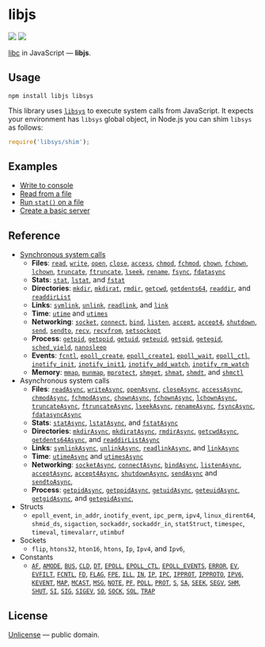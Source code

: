 # libjs

[![][npm-badge]][npm-url] [![][travis-badge]][travis-url]

[libc](https://en.wikipedia.org/wiki/C_standard_library) in JavaScript &mdash; **libjs**.


## Usage

```shell
npm install libjs libsys
```

This library uses [`libsys`](https://github.com/streamich/libsys) to execute system calls from JavaScript.
It expects your environment has `libsys` global object, in Node.js you can shim `libsys` as follows:

```js
require('libsys/shim');
```


## Examples

- [Write to console](./docs/examples/write-to-console.md)
- [Read from a file](./docs/examples/read-file.md)
- [Run `stat()` on  a file](./docs/examples/stat.md)
- [Create a basic server](./docs/examples/server.md)


## Reference

- [Synchronous system calls](./docs/synchronous-system-calls.md)
   - __Files__:
     [`read`](./docs/syscalls/read.md),
     [`write`](./docs/syscalls/write.md),
     [`open`](./docs/syscalls/open.md),
     [`close`](./docs/syscalls/close.md),
     [`access`](./docs/syscalls/ADD.md),
     [`chmod`](./docs/syscalls/ADD.md),
     [`fchmod`](./docs/syscalls/ADD.md),
     [`chown`](./docs/syscalls/ADD.md),
     [`fchown`](./docs/syscalls/ADD.md),
     [`lchown`](./docs/syscalls/ADD.md),
     [`truncate`](./docs/syscalls/ADD.md),
     [`ftruncate`](./docs/syscalls/ADD.md),
     [`lseek`](./docs/syscalls/ADD.md),
     [`rename`](./docs/syscalls/ADD.md),
     [`fsync`](./docs/syscalls/ADD.md),
     [`fdatasync`](./docs/syscalls/ADD.md)
   - __Stats__:
     [`stat`](./docs/syscalls/ADD.md),
     [`lstat`](./docs/syscalls/ADD.md),
     and [`fstat`](./docs/syscalls/ADD.md)
   - __Directories__:
     [`mkdir`](./docs/syscalls/ADD.md),
     [`mkdirat`](./docs/syscalls/ADD.md),
     [`rmdir`](./docs/syscalls/ADD.md),
     [`getcwd`](./docs/syscalls/ADD.md),
     [`getdents64`](./docs/syscalls/ADD.md),
     [`readdir`](./docs/syscalls/ADD.md),
     and [`readdirList`](./docs/syscalls/ADD.md)
   - __Links__:
     [`symlink`](./docs/syscalls/ADD.md),
     [`unlink`](./docs/syscalls/ADD.md),
     [`readlink`](./docs/syscalls/ADD.md),
     and [`link`](./docs/syscalls/ADD.md)
   - __Time__: [`utime`](./docs/syscalls/ADD.md) and [`utimes`](./docs/syscalls/ADD.md)
   - __Networking__:
     [`socket`](./docs/syscalls/ADD.md),
     [`connect`](./docs/syscalls/ADD.md),
     [`bind`](./docs/syscalls/ADD.md),
     [`listen`](./docs/syscalls/ADD.md),
     [`accept`](./docs/syscalls/ADD.md),
     [`accept4`](./docs/syscalls/ADD.md),
     [`shutdown`](./docs/syscalls/ADD.md),
     [`send`](./docs/syscalls/ADD.md),
     [`sendto`](./docs/syscalls/ADD.md),
     [`recv`](./docs/syscalls/ADD.md),
     [`recvfrom`](./docs/syscalls/ADD.md),
     [`setsockopt`](./docs/syscalls/ADD.md)
   - __Process__:
     [`getpid`](./docs/syscalls/ADD.md),
     [`getppid`](./docs/syscalls/ADD.md),
     [`getuid`](./docs/syscalls/ADD.md),
     [`geteuid`](./docs/syscalls/ADD.md),
     [`getgid`](./docs/syscalls/ADD.md),
     [`getegid`](./docs/syscalls/ADD.md),
     [`sched_yield`](./docs/syscalls/ADD.md),
     [`nanosleep`](./docs/syscalls/ADD.md)
   - __Events__:
     [`fcntl`](./docs/syscalls/ADD.md),
     [`epoll_create`](./docs/syscalls/ADD.md),
     [`epoll_create1`](./docs/syscalls/ADD.md),
     [`epoll_wait`](./docs/syscalls/ADD.md),
     [`epoll_ctl`](./docs/syscalls/ADD.md),
     [`inotify_init`](./docs/syscalls/ADD.md),
     [`inotify_init1`](./docs/syscalls/ADD.md),
     [`inotify_add_watch`](./docs/syscalls/ADD.md),
     [`inotify_rm_watch`](./docs/syscalls/ADD.md)
   - __Memory__:
     [`mmap`](./docs/syscalls/ADD.md),
     [`munmap`](./docs/syscalls/ADD.md),
     [`mprotect`](./docs/syscalls/ADD.md),
     [`shmget`](./docs/syscalls/ADD.md),
     [`shmat`](./docs/syscalls/ADD.md),
     [`shmdt`](./docs/syscalls/ADD.md),
     and [`shmctl`](./docs/syscalls/ADD.md)
- Asynchronous system calls
   - __Files__: [`readAsync`](./docs/syscalls/readAsync.md),
     [`writeAsync`](./docs/syscalls/writeAsync.md),
     [`openAsync`](./docs/syscalls/openAsync.md),
     [`closeAsync`](./docs/syscalls/closeAsync.md),
     [`accessAsync`](./docs/syscalls/ADD.md),
     [`chmodAsync`](./docs/syscalls/ADD.md),
     [`fchmodAsync`](./docs/syscalls/ADD.md),
     [`chownAsync`](./docs/syscalls/ADD.md),
     [`fchownAsync`](./docs/syscalls/ADD.md),
     [`lchownAsync`](./docs/syscalls/ADD.md),
     [`truncateAsync`](./docs/syscalls/ADD.md),
     [`ftruncateAsync`](./docs/syscalls/ADD.md),
     [`lseekAsync`](./docs/syscalls/ADD.md),
     [`renameAsync`](./docs/syscalls/ADD.md),
     [`fsyncAsync`](./docs/syscalls/ADD.md),
     [`fdatasyncAsync`](./docs/syscalls/ADD.md)
   - __Stats__: [`statAsync`](./docs/syscalls/ADD.md),
     [`lstatAsync`](./docs/syscalls/ADD.md),
     and [`fstatAsync`](./docs/syscalls/ADD.md)
   - __Directories__: [`mkdirAsync`](./docs/syscalls/ADD.md),
     [`mkdiratAsync`](./docs/syscalls/ADD.md),
     [`rmdirAsync`](./docs/syscalls/ADD.md),
     [`getcwdAsync`](./docs/syscalls/ADD.md),
     [`getdents64Async`](./docs/syscalls/ADD.md),
     and [`readdirListAsync`](./docs/syscalls/ADD.md)
   - __Links__: [`symlinkAsync`](./docs/syscalls/ADD.md),
     [`unlinkAsync`](./docs/syscalls/ADD.md),
     [`readlinkAsync`](./docs/syscalls/ADD.md),
     and [`linkAsync`](./docs/syscalls/ADD.md)
   - __Time__: [`utimeAsync`](./docs/syscalls/ADD.md) and [`utimesAsync`](./docs/syscalls/ADD.md)
   - __Networking__: [`socketAsync`](./docs/syscalls/ADD.md),
     [`connectAsync`](./docs/syscalls/ADD.md),
     [`bindAsync`](./docs/syscalls/ADD.md),
     [`listenAsync`](./docs/syscalls/ADD.md),
     [`acceptAsync`](./docs/syscalls/ADD.md),
     [`accept4Async`](./docs/syscalls/ADD.md),
     [`shutdownAsync`](./docs/syscalls/ADD.md),
     [`sendAsync`](./docs/syscalls/ADD.md)
     and [`sendtoAsync`](./docs/syscalls/ADD.md),
   - __Process__: [`getpidAsync`](./docs/syscalls/ADD.md),
     [`getppidAsync`](./docs/syscalls/ADD.md),
     [`getuidAsync`](./docs/syscalls/ADD.md),
     [`geteuidAsync`](./docs/syscalls/ADD.md),
     [`getgidAsync`](./docs/syscalls/ADD.md),
     and [`getegidAsync`](./docs/syscalls/ADD.md),
- Structs
   - `epoll_event`,
     `in_addr`,
     `inotify_event`,
     `ipc_perm`,
     `ipv4`,
     `linux_dirent64`,
     `shmid_ds`,
     `sigaction`,
     `sockaddr`,
     `sockaddr_in`,
     `statStruct`,
     `timespec`,
     `timeval`,
     `timevalarr`,
     `utimbuf`
- Sockets
   - `flip`,
     `htons32`,
     `hton16`,
     `htons`,
     `Ip`,
     `Ipv4`,
     and `Ipv6`,
- Constants
   - [`AF`](./src/consts/AF.ts),
     [`AMODE`](./src/consts/AMODE.ts),
     [`BUS`](./src/consts/BUS.ts),
     [`CLD`](./src/consts/CLD.ts),
     [`DT`](./src/consts/DT.ts),
     [`EPOLL`](./src/consts/EPOLL.ts),
     [`EPOLL_CTL`](./src/consts/EPOLL_CTL.ts),
     [`EPOLL_EVENTS`](./src/consts/EPOLL_EVENTS.ts),
     [`ERROR`](./src/consts/ERROR.ts),
     [`EV`](./src/consts/EV.ts),
     [`EVFILT`](./src/consts/EVFILT.ts),
     [`FCNTL`](./src/consts/FCNTL.ts),
     [`FD`](./src/consts/FD.ts),
     [`FLAG`](./src/consts/FLAG.ts),
     [`FPE`](./src/consts/FPE.ts),
     [`ILL`](./src/consts/ILL.ts),
     [`IN`](./src/consts/IN.ts),
     [`IP`](./src/consts/IP.ts),
     [`IPC`](./src/consts/IPC.ts),
     [`IPPROT`](./src/consts/IPPROT.ts),
     [`IPPROTO`](./src/consts/IPPROTO.ts),
     [`IPV6`](./src/consts/IPV6.ts),
     [`KEVENT`](./src/consts/KEVENT.ts),
     [`MAP`](./src/consts/MAP.ts),
     [`MCAST`](./src/consts/MCAST.ts),
     [`MSG`](./src/consts/MSG.ts),
     [`NOTE`](./src/consts/NOTE.ts),
     [`PF`](./src/consts/PF.ts),
     [`POLL`](./src/consts/POLL.ts),
     [`PROT`](./src/consts/PROT.ts),
     [`S`](./src/consts/S.ts),
     [`SA`](./src/consts/SA.ts),
     [`SEEK`](./src/consts/SEEK.ts),
     [`SEGV`](./src/consts/SEGV.ts),
     [`SHM`](./src/consts/SHM.ts),
     [`SHUT`](./src/consts/SHUT.ts),
     [`SI`](./src/consts/SI.ts),
     [`SIG`](./src/consts/SIG.ts),
     [`SIGEV`](./src/consts/SIGEV.ts),
     [`SO`](./src/consts/SO.ts),
     [`SOCK`](./src/consts/SOCK.ts),
     [`SOL`](./src/consts/SOL.ts),
     [`TRAP`](./src/consts/TRAP.ts)


## License

[Unlicense](./LICENSE) &mdash; public domain.



[npm-url]: https://www.npmjs.com/package/libjs
[npm-badge]: https://img.shields.io/npm/v/libjs.svg
[travis-url]: https://travis-ci.org/streamich/libjs
[travis-badge]: https://travis-ci.org/streamich/libjs.svg?branch=master
